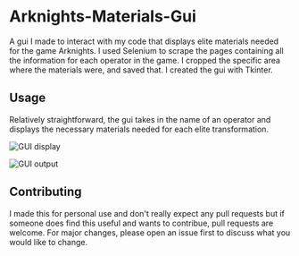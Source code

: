 # Arknights-Materials-Gui
A gui I made to interact with my code that displays elite materials needed for the game Arknights. I used Selenium to scrape the pages containing all the information for each operator in the game. I cropped the specific area where the materials were, and saved that.
I created the gui with Tkinter.
## Usage
Relatively straightforward, the gui takes in the name of an operator and displays the necessary materials needed for each elite transformation. 

![GUI display](https://github.com/Mcheung7272/Arknights-Materials-Gui/blob/master/guiDisplay.png?raw=true "Gui Display")

![GUI output](https://github.com/Mcheung7272/Arknights-Materials-Gui/blob/master/outputDisplay.png?raw=true "Gui Output")

## Contributing
I made this for personal use and don't really expect any pull requests but if someone does find this useful and wants to contribue, pull requests are welcome. For major changes, please open an issue first to discuss what you would like to change.

